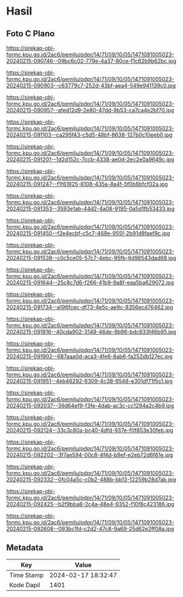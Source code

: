 # Hasil

## Foto C Plano

https://sirekap-obj-formc.kpu.go.id/2ac6/pemilu/pdpr/14/71/09/10/05/1471091005023-20240215-090746--09bc6c02-779e-4a37-80ce-f1c62b9b62bc.jpg

https://sirekap-obj-formc.kpu.go.id/2ac6/pemilu/pdpr/14/71/09/10/05/1471091005023-20240215-090903--c63779c7-252d-43bf-aea4-549e941139c0.jpg

https://sirekap-obj-formc.kpu.go.id/2ac6/pemilu/pdpr/14/71/09/10/05/1471091005023-20240215-090957--afed12d9-2e80-47dd-9b53-ca7ca4e2bf70.jpg

https://sirekap-obj-formc.kpu.go.id/2ac6/pemilu/pdpr/14/71/09/10/05/1471091005023-20240215-091103--ca295f43-c5d5-48bf-8638-127b0c10eeb0.jpg

https://sirekap-obj-formc.kpu.go.id/2ac6/pemilu/pdpr/14/71/09/10/05/1471091005023-20240215-091201--1d2d152c-7ccb-4338-ae0d-2ec2e0a9649c.jpg

https://sirekap-obj-formc.kpu.go.id/2ac6/pemilu/pdpr/14/71/09/10/05/1471091005023-20240215-091247--f1f61925-8108-435a-8a4f-5f0b6bfcf02a.jpg

https://sirekap-obj-formc.kpu.go.id/2ac6/pemilu/pdpr/14/71/09/10/05/1471091005023-20240215-091353--3593e1ab-44d2-4a08-9195-0a5d1fb53433.jpg

https://sirekap-obj-formc.kpu.go.id/2ac6/pemilu/pdpr/14/71/09/10/05/1471091005023-20240215-091450--f2e4ecbf-c5c7-469e-955f-2b91d8faef9c.jpg

https://sirekap-obj-formc.kpu.go.id/2ac6/pemilu/pdpr/14/71/09/10/05/1471091005023-20240215-091538--c0c5ce05-57c7-4ebc-95fb-6d98543dad68.jpg

https://sirekap-obj-formc.kpu.go.id/2ac6/pemilu/pdpr/14/71/09/10/05/1471091005023-20240215-091644--25c8c7d6-f266-41b9-9a8f-eaa5ba629072.jpg

https://sirekap-obj-formc.kpu.go.id/2ac6/pemilu/pdpr/14/71/09/10/05/1471091005023-20240215-091734--a196fcec-df73-4e5c-ae9c-8356ecd76462.jpg

https://sirekap-obj-formc.kpu.go.id/2ac6/pemilu/pdpr/14/71/09/10/05/1471091005023-20240215-091816--40cda902-3148-46de-9b96-bdc633f46b95.jpg

https://sirekap-obj-formc.kpu.go.id/2ac6/pemilu/pdpr/14/71/09/10/05/1471091005023-20240215-091902--687aaa0d-aca3-4fe6-8ab6-fa252db127ec.jpg

https://sirekap-obj-formc.kpu.go.id/2ac6/pemilu/pdpr/14/71/09/10/05/1471091005023-20240215-091951--4eb46292-6309-4c38-9548-e301df71f5c1.jpg

https://sirekap-obj-formc.kpu.go.id/2ac6/pemilu/pdpr/14/71/09/10/05/1471091005023-20240215-092037--39d64ef9-f3fe-4dab-ac3c-cc1294a2c4b9.jpg

https://sirekap-obj-formc.kpu.go.id/2ac6/pemilu/pdpr/14/71/09/10/05/1471091005023-20240215-092124--33c3c80a-bc40-4dfd-937e-f0f853e30feb.jpg

https://sirekap-obj-formc.kpu.go.id/2ac6/pemilu/pdpr/14/71/09/10/05/1471091005023-20240215-092202--3f7ae594-00c8-4f4d-b9ef-e2eb72d6f61e.jpg

https://sirekap-obj-formc.kpu.go.id/2ac6/pemilu/pdpr/14/71/09/10/05/1471091005023-20240215-092332--0fc04a5c-c0b2-488b-bb13-12259b28d7ab.jpg

https://sirekap-obj-formc.kpu.go.id/2ac6/pemilu/pdpr/14/71/09/10/05/1471091005023-20240215-092425--b2f9bba8-2c4a-48e4-9352-f10f8c423186.jpg

https://sirekap-obj-formc.kpu.go.id/2ac6/pemilu/pdpr/14/71/09/10/05/1471091005023-20240215-092608--093bc1fd-c2d2-47c8-9a69-25d62e2ff08a.jpg


## Metadata

| Key        | Value               |
| ---------- | ------------------- |
| Time Stamp | 2024-02-17 18:32:47 |
| Kode Dapil | 1401                |




